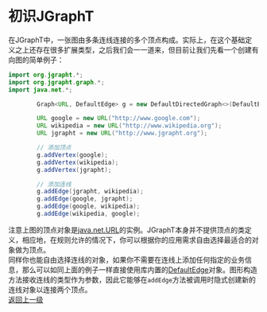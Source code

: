 # 初识JGraphT
在JGraphT中，一张图由多条连线连接的多个顶点构成。实际上，在这个基础定义之上还存在很多扩展类型，之后我们会一一道来，但目前让我们先看一个创建有向图的简单例子：  
```java
import org.jgrapht.*;
import org.jgrapht.graph.*;
import java.net.*;

        Graph<URL, DefaultEdge> g = new DefaultDirectedGraph<>(DefaultEdge.class);

        URL google = new URL("http://www.google.com");
        URL wikipedia = new URL("http://www.wikipedia.org");
        URL jgrapht = new URL("http://www.jgrapht.org");

        // 添加顶点
        g.addVertex(google);
        g.addVertex(wikipedia);
        g.addVertex(jgrapht);

        // 添加连线
        g.addEdge(jgrapht, wikipedia);
        g.addEdge(google, jgrapht);
        g.addEdge(google, wikipedia);
        g.addEdge(wikipedia, google);
```  
注意上图的顶点对象是[java.net.URL](https://docs.oracle.com/javase/8/docs/api/java/net/URL.html)的实例。JGraphT本身并不提供顶点的类定义，相应地，在规则允许的情况下，你可以根据你的应用需求自由选择最适合的对象做为顶点。  
同样你也能自由选择连线的对象，如果你不需要在连线上添加任何指定的业务信息，那么可以如同上面的例子一样直接使用库内置的[DefaultEdge](https://jgrapht.org/javadoc/org/jgrapht/graph/DefaultEdge.html)对象。图形构造方法接收连线的类型作为参数，因此它能够在`addEdge`方法被调用时隐式创建新的连线对象以连接两个顶点。  
[返回上一级](https://github.com/roysong/reseachTec/tree/master/graph/jGraphT/apply/dev#jgrapht%E5%BC%80%E5%8F%91%E6%8C%87%E5%8D%97%E6%80%BB%E7%BA%B2)
